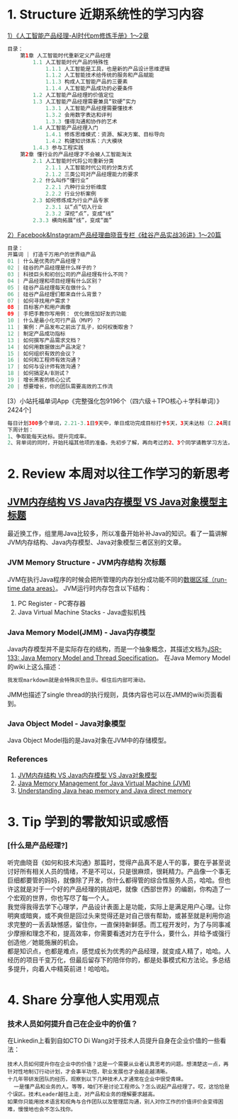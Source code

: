 # 1. Structure 近期系统性的学习内容
[1）《人工智能产品经理-AI时代pm修炼手册》1～2章](https://book.douban.com/subject/30245174/)
```Java
目录：
    第1章 人工智能时代重新定义产品经理 
        1.1 人工智能时代产品的特殊性
            1.1.1 人工智能是工具，也是新的产品设计思维逻辑 
            1.1.2 人工智能技术给传统的服务和产品赋能 
            1.1.3 构成人工智能产品的三要素
            1.1.4 人工智能产品成功的必要条件 
        1.2 人工智能产品经理的价值定位 
        1.3 人工智能产品经理需要兼具“软硬”实力 
            1.3.1 人工智能产品经理需要懂技术 
            1.3.2 会用数字表达和评判
            1.3.3 懂得沟通和协作的艺术 
        1.4 人工智能产品经理入门
            1.4.1 修炼思维模式：资源、解决方案、目标导向 
            1.4.2 构建知识体系：六大模块 
        1.4.3 参与工程实践 
    第2章 懂行业的产品经理才不会被人工智能淘汰 
        2.1 人工智能时代将公司重新分类 
            2.1.1 人工智能时代公司的分类方式 
            2.1.2 三类公司对产品经理能力的要求 
        2.2 什么叫作“懂行业” 
            2.2.1 六种行业分析维度 
            2.2.2 行业分析案例 
        2.3 如何修炼成为行业产品专家 
            2.3.1 以“点”切入行业 
            2.3.2 深挖“点”，变成“线” 
        2.3.3 横向拓展“线”，变成“面” 
```
[2）Facebook&Instagram产品经理曲晓音专栏《硅谷产品实战36讲》1～20篇](https://book.douban.com/subject/30245174/)
```Java
目录：
开篇词 | 打造千万用户的世界级产品
01 | 什么是优秀的产品经理？
02 | 硅谷的产品经理是什么样子的？
03 | 科技巨头和初创公司的产品经理有什么不同？
04 | 产品经理和项目经理有什么区别？
05 | 硅谷产品经理每天在做什么？
06 | 硅谷产品经理们都来自什么背景？
07 | 如何寻找用户需求？
08 | 目标客户和用户画像
09 | 手把手教你写用例： 优化微信加好友的功能
10 | 什么是最小化可行产品（MVP）？
11 | 案例：产品发布之前出了乱子，如何权衡取舍？
12 | 制定产品成功指标
13 | 如何撰写产品需求文档？
14 | 如何用数据做出产品决定？
15 | 如何组织有效的会议？
16 | 如何和工程师有效沟通？
17 | 如何与设计师有效沟通？
18 | 如何搞定A/B测试？
19 | 增长黑客的核心公式
20 | 想要增长，你的团队需要高效的工作流
```
[3）小站托福单词App《完整强化包9196个（四六级＋TPO核心＋学科单词）》2424个]
```Java
每日计划300多个单词，2.21-3.1日9天中，单日成功完成目标打卡5天，3天未达标（2.24周日255个、2.27周三260个、3.1周五100个），1天未背（2.25周一）。
下周计划：
1、争取能每天达标。提升完成率。
2、背单词的同时，开始托福其他项的准备。先初步了解，再向考过的2、3个同学请教学习方法，准备好学习材料，开始执行。
```
# 2. Review 本周对以往工作学习的新思考
## [JVM内存结构 VS Java内存模型 VS Java对象模型](https://www.hollischuang.com/archives/2509)[主标题](链接)
最近换工作，组里用Java比较多，所以准备开始补补Java的知识。看了一篇讲解JVM内存结构、Java内存模型、Java对象模型三者区别的文章。

### JVM Memory Structure - JVM内存结构   次标题
JVM在执行Java程序的时候会把所管理的内存划分成功能不同的[数据区域（run-time data areas）](https://docs.oracle.com/javase/specs/jvms/se8/html/jvms-2.html#jvms-2.5)。
JVM运行时内存包含以下结构：
  1. PC Register - PC寄存器
  2. Java Virtual Machine Stacks - Java虚拟机栈

### Java Memory Model(JMM) - Java内存模型
Java内存模型并不是实际存在的结构，而是一个抽象概念，其描述文档为[JSR-133: Java Memory Model and Thread Specification](www.cs.umd.edu/~pugh/java/memoryModel/jsr133.pdf)。
在Java Memory Model的wiki上这么描述：
```Markdown
我发现markdown就是会特殊灰色显示。框住后内部可滑动。

```
JMM也描述了single thread的执行规则，具体内容也可以在JMM的wiki页面看到。

### Java Object Model - Java对象模型
Java Object Model指的是Java对象在JVM中的存储模型。


### References
  1. [JVM内存结构 VS Java内存模型 VS Java对象模型](https://www.hollischuang.com/archives/2509)
  2. [Java Memory Management for Java Virtual Machine (JVM)](https://betsol.com/2017/06/java-memory-management-for-java-virtual-machine-jvm/)
  3. [Understanding Java heap memory and Java direct memory](http://fibrevillage.com/sysadmin/325-understanding-java-heap-memory-and-java-direct-memory)
    
# 3. Tip 学到的零散知识或感悟
### [什么是产品经理?]
听完曲晓音《如何和技术沟通》那篇时，觉得产品真不是人干的事，要在乎甚至说讨好所有相关人员的情绪，不是不可以，只是很麻烦，很耗精力。产品像一个事无巨细都要管的妈妈，就像除了开发，你什么都得管的综合性服务人员，哈哈。但也许这就是对于一个好的产品经理的挑战吧，就像《西部世界》的编剧，你构造了一个宏观的世界，你也写尽了每一个人。</br>
我觉得我得去学下心理学，产品设计表面上是功能，实际上是满足用户心理。让你明爽或暗爽，或不爽但是回过头来觉得还是对自己很有帮助，或甚至就是利用你追求完整的一丢丢缺憾感，留住你，一直保持新鲜感。而工程开发时，为了与同事减少摩擦和理念不和，提高效率，你需要看透对方在乎什么，要什么，并给予或强行创造他／她能施展的机会。 </br>
都是知识点，也都是难点，感觉成长为优秀的产品经理，就变成人精了，哈哈。人经历的项目千变万化，但最后留存下的陪伴你的，都是处事模式和方法论。多总结多提升，向着人中精英前进！哈哈哈。 
  
# 4. Share 分享他人实用观点
### 技术人员如何提升自己在企业中的价值？
在Linkedin上看到自如CTO Di Wang对于技术人员提升自身在企业价值的一些看法：
```
技术人员如何提升你在企业中的价值？这是一个需要从业者认真思考的问题。想清楚这一点，再针对性地制订行动计划，才会事半功倍，职业发展也才会越走越清晰。
十几年带研发团队的经历，观察到以下几种技术人才通常在企业中很受青睐。
  一是懂产品和业务的人。等等，咱们不是讨论工程师么？怎么说起产品经理了。哎，这恰恰是个误区。技术Leader越往上走，对产品和业务的理解要求越高。
如果你只能用技术语言和视角与合作团队以及管理层沟通，别人对你工作的价值评价会变得困难，慢慢地也会不怎么找你。

```
